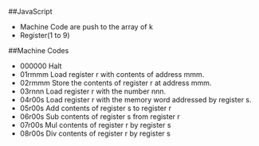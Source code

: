 ##JavaScript
- Machine Code are push to the array of k
- Register(1 to 9)

##Machine Codes
- 000000       Halt
- 01rmmm       Load register r with contents of address mmm.
- 02rmmm       Store the contents of register r at address mmm.
- 03rnnn       Load register r with the number nnn.
- 04r00s       Load register r with the memory word addressed by register s.
- 05r00s       Add contents of register s to register r
- 06r00s       Sub contents of register s from register r
- 07r00s       Mul contents of register r by register s
- 08r00s       Div contents of register r by register s

